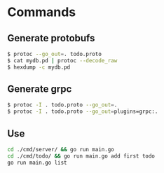 # Commands

## Generate protobufs
```bash
$ protoc --go_out=. todo.proto
$ cat mydb.pd | protoc --decode_raw
$ hexdump -c mydb.pd
```

## Generate grpc

```bash
$ protoc -I . todo.proto --go_out=.
$ protoc -I . todo.proto --go_out=plugins=grpc:.
```

## Use

```bash
cd ./cmd/server/ && go run main.go
cd ./cmd/todo/ && go run main.go add first todo
go run main.go list
```
